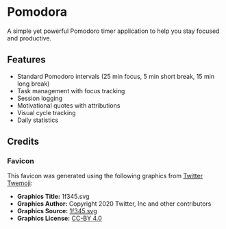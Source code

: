 # Pomodora

A simple yet powerful Pomodoro timer application to help you stay focused and productive.

## Features

- Standard Pomodoro intervals (25 min focus, 5 min short break, 15 min long break)
- Task management with focus tracking
- Session logging
- Motivational quotes with attributions
- Visual cycle tracking
- Daily statistics

## Credits

### Favicon
This favicon was generated using the following graphics from [Twitter Twemoji](https://github.com/twitter/twemoji):

- **Graphics Title:** 1f345.svg  
- **Graphics Author:** Copyright 2020 Twitter, Inc and other contributors  
- **Graphics Source:** [1f345.svg](https://github.com/twitter/twemoji/blob/master/assets/svg/1f345.svg)  
- **Graphics License:** [CC-BY 4.0](https://creativecommons.org/licenses/by/4.0/)